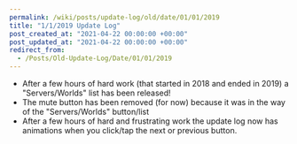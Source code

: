 ```yaml
---
permalink: /wiki/posts/update-log/old/date/01/01/2019
title: "1/1/2019 Update Log"
post_created_at: "2021-04-22 00:00:00 +00:00"
post_updated_at: "2021-04-22 00:00:00 +00:00"
redirect_from:
  - /Posts/Old-Update-Log/Date/01/01/2019
---
```


* After a few hours of hard work (that started in 2018 and ended in 2019) a "Servers/Worlds" list has been released!
* The mute button has been removed (for now) because it was in the way of the "Servers/Worlds" button/list
* After a few hours of hard and frustrating work the update log now has animations when you click/tap the next or previous button.